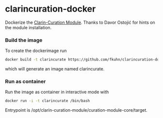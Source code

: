 # clarincuration-docker
Dockerize the [Clarin-Curation Module](https://github.com/clarin-eric/clarin-curation-module).
Thanks to Davor Ostojić for hints on the module installation.

### Build the image
To create the dockerimage run

```bash
docker build -t clarincurate https://github.com/fkuhn/clarincuration-docker.git
```
which will generate an image named clarincurate.


### Run as container
Run the image as container  in interactive mode with

```bash
docker run -i -t clarincurate /bin/bash
```
Entrypoint is /opt/clarin-curation-module/curation-module-core/target.
